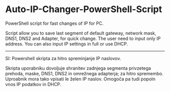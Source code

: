 # Auto-IP-Changer-PowerShell-Script
PowerShell script for fast changes of IP for PC.

Script allow you to save last segment of default gateway, network mask, DNS1, DNS2 and Adapter, for quick change. The user need to input only IP address. You can also input IP settings in full or use DHCP.






------------------------------------------------------
SI:
Powershell skripta za hitro spreminjanje IP naslovov.

Skripta uporabniku dovoljuje shranitev zadnjega segmenta privzetega prehoda, maske, DNS1, DNS2 in omrežnega adapterja; za hitro spremembo. Uproabnik mora tako vpisati le želen IP naslov. Omogoča pa tudi popoln vnos IP podatkov in DHCP.
